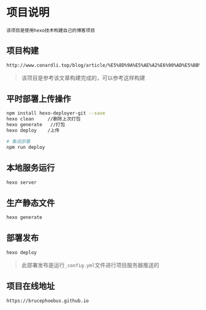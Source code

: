# 项目说明

	该项目是使用hexo技术构建自己的博客项目

## 项目构建

```bash
http://www.conardli.top/blog/article/%E5%8D%9A%E5%AE%A2%E6%90%AD%E5%BB%BA/%E3%80%90%E5%8D%9A%E5%AE%A2%E6%90%AD%E5%BB%BA%E3%80%91%E4%B8%AA%E4%BA%BA%E5%8D%9A%E5%AE%A2%E6%90%AD%E5%BB%BA%E5%8F%8A%E9%85%8D%E7%BD%AE.html#_1-1-%E6%9C%AC%E5%9C%B0%E5%AE%89%E8%A3%85hexo
```

> 该项目是参考该文章构建完成的，可以参考这样构建

## 平时部署上传操作

```bash
npm install hexo-deployer-git --save
hexo clean     //删除上次打包
hexo generate   //打包
hexo deploy    /上传

# 集成部署
npm run deploy
```

## 本地服务运行

```bash
hexo server
```

## 生产静态文件

```bash
hexo generate
```

## 部署发布

```bash
hexo deploy
```

> 此部署发布是运行`_config.yml`文件进行项目服务器推送的

## 项目在线地址

```bash
https://brucephoebus.github.io
```
